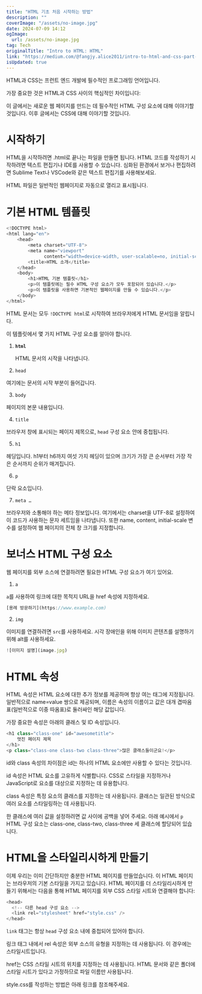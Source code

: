 ```yaml
---
title: "HTML 기초 처음 시작하는 방법"
description: ""
coverImage: "/assets/no-image.jpg"
date: 2024-07-09 14:12
ogImage: 
  url: /assets/no-image.jpg
tag: Tech
originalTitle: "Intro to HTML: HTML"
link: "https://medium.com/@fangjy.alice2011/intro-to-html-and-css-part-i-html-fe74e14b4fb2"
isUpdated: true
---
```





HTML과 CSS는 프런트 엔드 개발에 필수적인 프로그래밍 언어입니다.

가장 중요한 것은 HTML과 CSS 사이의 핵심적인 차이입니다:

이 글에서는 새로운 웹 페이지를 만드는 데 필수적인 HTML 구성 요소에 대해 이야기할 것입니다. 이후 글에서는 CSS에 대해 이야기할 것입니다.

# 시작하기

<div class="content-ad"></div>

HTML을 시작하려면 .html로 끝나는 파일을 만들면 됩니다. HTML 코드를 작성하기 시작하려면 텍스트 편집기나 IDE를 사용할 수 있습니다. 심화된 환경에서 보거나 편집하려면 Sublime Text나 VSCode와 같은 텍스트 편집기를 사용해보세요.

HTML 파일은 일반적인 웹페이지로 자동으로 열리고 표시됩니다.

# 기본 HTML 템플릿

```js
<!DOCTYPE html>
<html lang="en">
    <head>
        <meta charset="UTF-8">
        <meta name="viewport"
              content="width=device-width, user-scalable=no, initial-scale=1.0, maximum-scale=1.0, minimum-scale=1.0">
        <title>HTML 소개</title>
    </head>
    <body>
        <h1>HTML 기본 템플릿</h1>
        <p>이 템플릿에는 필수 HTML 구성 요소가 모두 포함되어 있습니다.</p>
        <p>이 템플릿을 사용하면 기본적인 웹페이지를 만들 수 있습니다.</p>
    </body>
</html>
```

<div class="content-ad"></div>

HTML 문서는 모두 `!DOCTYPE html`로 시작하여 브라우저에게 HTML 문서임을 알립니다.

이 템플릿에서 몇 가지 HTML 구성 요소를 알아야 합니다.

1. **`html`**

   HTML 문서의 시작을 나타냅니다.

<div class="content-ad"></div>

2. `head`

여기에는 문서의 시작 부분이 들어갑니다.

3. `body`

페이지의 본문 내용입니다.

<div class="content-ad"></div>

4. `title`

브라우저 창에 표시되는 페이지 제목으로, `head` 구성 요소 안에 중첩됩니다.

5. `h1`

헤딩입니다. h1부터 h6까지 여섯 가지 헤딩이 있으며 크기가 가장 큰 순서부터 가장 작은 순서까지 순위가 매겨집니다.

<div class="content-ad"></div>

6. `p`

단락 요소입니다.

7. `meta …`

브라우저와 소통해야 하는 메타 정보입니다. 여기에서는 charset을 UTF-8로 설정하여 이 코드가 사용하는 문자 세트임을 나타냅니다. 또한 name, content, initial-scale 변수를 설정하여 웹 페이지의 전체 창 크기를 지정합니다.

<div class="content-ad"></div>

# 보너스 HTML 구성 요소

웹 페이지를 외부 소스에 연결하려면 필요한 HTML 구성 요소가 여기 있어요.

1. `a`

`a`를 사용하여 링크에 대한 목적지 URL을 href 속성에 지정하세요.

<div class="content-ad"></div>

```js
[용례 방문하기](https://www.example.com)
```

2. `img`

이미지를 연결하려면 `src`를 사용하세요. 시각 장애인을 위해 이미지 콘텐츠를 설명하기 위해 alt를 사용하세요.

```js
![이미지 설명](image.jpg)
```  

<div class="content-ad"></div>

# HTML 속성

HTML 속성은 HTML 요소에 대한 추가 정보를 제공하며 항상 여는 태그에 지정됩니다. 일반적으로 name=value 쌍으로 제공되며, 이름은 속성의 이름이고 값은 대개 겹따옴표(일반적으로 이중 따옴표)로 둘러싸인 해당 값입니다.

가장 중요한 속성은 아래의 클래스 및 ID 속성입니다.

```js
<h1 class="class-one" id="awesometitle">
    멋진 페이지 제목
</h1>
<p class="class-one class-two class-three">많은 클래스들이군요!</p>
```

<div class="content-ad"></div>

id와 class 속성의 차이점은 id는 하나의 HTML 요소에만 사용할 수 있다는 것입니다.

id 속성은 HTML 요소를 고유하게 식별합니다. CSS로 스타일을 지정하거나 JavaScript로 요소를 대상으로 지정하는 데 유용합니다.

class 속성은 특정 요소의 클래스를 지정하는 데 사용됩니다. 클래스는 일관된 방식으로 여러 요소를 스타일링하는 데 사용됩니다.

한 클래스에 여러 값을 설정하려면 값 사이에 공백을 넣어 주세요. 아래 예시에서 `p` HTML 구성 요소는 class-one, class-two, class-three 세 클래스에 할당되어 있습니다.

<div class="content-ad"></div>

# HTML을 스타일리시하게 만들기

이제 우리는 이미 간단하지만 충분한 HTML 페이지를 만들었습니다. 이 HTML 페이지는 브라우저의 기본 스타일을 가지고 있습니다. HTML 페이지를 더 스타일리시하게 만들기 위해서는 다음을 통해 HTML 페이지를 외부 CSS 스타일 시트와 연결해야 합니다:

```js
<head>
  <!-- 다른 head 구성 요소 -->
  <link rel="stylesheet" href="style.css" />
</head>
```

`link` 태그는 항상 `head` 구성 요소 내에 중첩되어 있어야 합니다.

<div class="content-ad"></div>

링크 태그 내에서 rel 속성은 외부 소스의 유형을 지정하는 데 사용됩니다. 이 경우에는 스타일시트입니다.

href는 CSS 스타일 시트의 위치를 지정하는 데 사용됩니다. HTML 문서와 같은 폴더에 스타일 시트가 있다고 가정하므로 파일 이름만 사용됩니다.

style.css를 작성하는 방법은 아래 링크를 참조해주세요.
